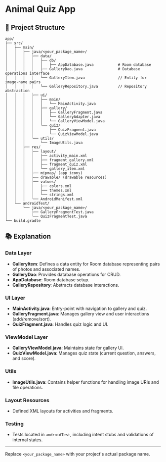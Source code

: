 # Animal Quiz App

## 📁 Project Structure

```
app/
├── src/
│   ├── main/
│   │   ├── java/<your_package_name>/
│   │   │   ├── data/
│   │   │   │   ├── db/
│   │   │   │   │   ├── AppDatabase.java           # Room database
│   │   │   │   ├── GalleryDao.java                # Database operations interface
│   │   │   │   └── GalleryItem.java               // Entity for image-name pairs
│   │   │   │   └── GalleryRepository.java         // Repository abstraction
│   │   │   ├── ui/
│   │   │   │   ├── main/
│   │   │   │   │   └── MainActivity.java
│   │   │   │   ├── gallery/
│   │   │   │   │   ├── GalleryFragment.java
│   │   │   │   │   └── GalleryAdapter.java
│   │   │   │   │   └── GalleryViewModel.java
│   │   │   │   └── quiz/
│   │   │   │       ├── QuizFragment.java
│   │   │   │       └── QuizViewModel.java
│   │   │   └── utils/
│   │   │       └── ImageUtils.java
│   │   ├── res/
│   │   │   ├── layout/
│   │   │   │   ├── activity_main.xml
│   │   │   │   ├── fragment_gallery.xml
│   │   │   │   ├── fragment_quiz.xml
│   │   │   │   └── gallery_item.xml
│   │   │   ├── mipmap/ (app icons)
│   │   │   ├── drawable/ (drawable resources)
│   │   │   ├── values/
│   │   │   │   ├── colors.xml
│   │   │   │   ├── themes.xml
│   │   │   │   └── strings.xml
│   │   │   └── AndroidManifest.xml
│   └── androidTest/
│       └── java/<your_package_name>/
│           ├── GalleryFragmentTest.java
│           └── QuizFragmentTest.java
└── build.gradle
```

## 📚 Explanation

### Data Layer
- **GalleryItem**: Defines a data entity for Room database representing pairs of photos and associated names.
- **GalleryDao**: Provides database operations for CRUD.
- **AppDatabase**: Room database setup.
- **GalleryRepository**: Abstracts database interactions.

### UI Layer
- **MainActivity.java**: Entry-point with navigation to gallery and quiz.
- **GalleryFragment.java**: Manages gallery view and user interactions (add/remove/sort).
- **QuizFragment.java**: Handles quiz logic and UI.

### ViewModel Layer
- **GalleryViewModel.java**: Maintains state for gallery UI.
- **QuizViewModel.java**: Manages quiz state (current question, answers, and score).

### Utils
- **ImageUtils.java**: Contains helper functions for handling image URIs and file operations.

### Layout Resources
- Defined XML layouts for activities and fragments.

### Testing
- Tests located in `androidTest`, including intent stubs and validations of internal states.

---

Replace `<your_package_name>` with your project's actual package name.


